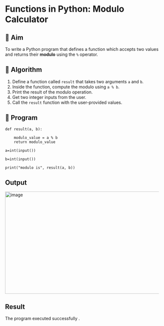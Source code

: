 # Functions in Python: Modulo Calculator

## 🎯 Aim
To write a Python program that defines a function which accepts two values and returns their **modulo** using the `%` operator.

## 🧠 Algorithm
1. Define a function called `result` that takes two arguments `a` and `b`.
2. Inside the function, compute the modulo using `a % b`.
3. Print the result of the modulo operation.
4. Get two integer inputs from the user.
5. Call the `result` function with the user-provided values.

## 🧾 Program


    def result(a, b):

        modulo_value = a % b
        return modulo_value

    a=int(input())

    b=int(input())

    print("modulo is", result(a, b))

## Output

<img width="692" height="334" alt="image" src="https://github.com/user-attachments/assets/d208df00-ebcf-4e2d-b778-38f191a13325" />

## Result

The program executed successfully .
